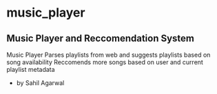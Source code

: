 # music_player

## Music Player and Reccomendation System

Music Player
Parses playlists from web and suggests playlists based on song availability
Reccomends more songs based on user and current playlist metadata

- by Sahil Agarwal